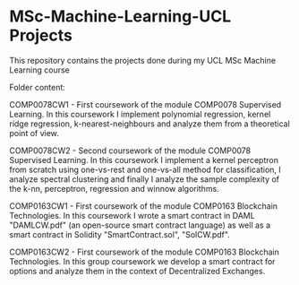 # MSc-Machine-Learning-UCL Projects
This repository contains the projects done during my UCL MSc Machine Learning course

Folder content:

СОМР0078CW1 - First coursework of the module СОМР0078 Supervised Learning. In this coursework I implement polynomial regression, kernel ridge regression, k-nearest-neighbours and analyze them from a theoretical point of view.

СОМР0078CW2 - Second coursework of the module СОМР0078 Supervised Learning. In this coursework I implement a kernel perceptron from scratch using one-vs-rest and one-vs-all method for classification, I analyze spectral clustering and finally I analyze the sample complexity of the k-nn, perceptron, regression and winnow algorithms.

СОМР0163CW1 - First coursework of the module СОМР0163 Blockchain Technologies. In this coursework I wrote a smart contract in DAML "DAMLCW.pdf" (an open-source smart contract language) as well as a smart contract in Solidity "SmartContract.sol", "SolCW.pdf".

СОМР0163CW2 - First coursework of the module СОМР0163 Blockchain Technologies. In this group coursework we develop a smart contract for options and analyze them in the context of Decentralized Exchanges. 
